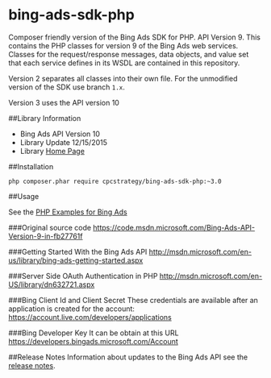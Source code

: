 bing-ads-sdk-php
================

Composer friendly version of the Bing Ads SDK for PHP. API Version 9. 
This contains the PHP classes for version 9 of the Bing Ads web services. Classes for the request/response messages, data objects, and value set that each service defines in its WSDL are contained in this repository.

Version 2 separates all classes into their own file. For the unmodified version of the SDK use branch `1.x`.

Version 3 uses the API version 10

##Library Information

 - Bing Ads API Version 10
 - Library Update  12/15/2015
 - Library [Home Page](https://code.msdn.microsoft.com/Bing-Ads-API-Version-9-in-fb27761f)

##Installation
```shell
php composer.phar require cpcstrategy/bing-ads-sdk-php:~3.0
```

##Usage

See the [PHP Examples for Bing Ads](http://msdn.microsoft.com/en-US/library/jj966370.aspx) 

###Original source code
https://code.msdn.microsoft.com/Bing-Ads-API-Version-9-in-fb27761f

###Getting Started With the Bing Ads API
http://msdn.microsoft.com/en-us/library/bing-ads-getting-started.aspx

###Server Side OAuth Authentication in PHP
http://msdn.microsoft.com/en-US/library/dn632721.aspx

###Bing Client Id and Client Secret
These credentials are available after an application is created for the account: https://account.live.com/developers/applications

###Bing Developer Key
It can be obtain at this URL https://developers.bingads.microsoft.com/Account

##Release Notes
Information about updates to the Bing Ads API see the [release notes](http://msdn.microsoft.com/en-US/library/bing-ads-overview-release-notes%28v=msads.90%29.aspx). 

